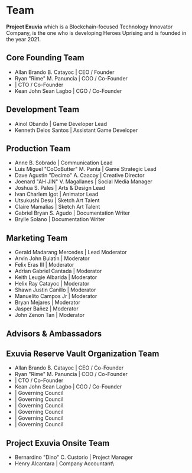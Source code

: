 # Team

**Project Exuvia** which is a Blockchain-focused Technology Innovator Company, is the one who is developing Heroes Uprising and is founded in the year 2021.



## Core Founding Team

* Allan Brando B. Catayoc | CEO / Founder
* Ryan "Rime" M. Panuncia | COO / Co-Founder
* &#x20;\| CTO / Co-Founder
* Kean John Sean Lagbo | CGO / Co-Founder

## Development Team

* Ainol Obando | Game Developer Lead
* Kenneth Delos Santos | Assistant Game Developer

## Production Team

* Anne B. Sobrado | Communication Lead
* Luis Miguel "CoCoButter" M. Panta | Game Strategic Lead
* Dave Agustin "Decimo" A. Caacoy | Creative Director
* Joenard "AH JIN" V. Magallanes | Social Media Manager
* Joshua S. Pales | Arts & Design Lead
* Ivan Charlem Igot | Animator Lead&#x20;
* Utsukushi Desu | Sketch Art Talent&#x20;
* Claire Mamalias | Sketch Art Talent&#x20;
* Gabriel Bryan S. Agudo | Documentation Writer
* Brylle Solano | Documentation Writer

## Marketing Team

* Gerald Madarang Mercedes | Lead Moderator
* Arvin John Bulatin | Moderator
* Felix Eras III | Moderator
* Adrian Gabriel Cantada | Moderator
* Keith Leugie Albarida | Moderator
* Helix Ray Catayoc | Moderator
* Shawn Justin Canillo | Moderator
* Manuelito Campos Jr | Moderator
* Bryan Mejares | Moderator
* Jasper Bañez | Moderator
* John Zenon Tan | Moderator

## Advisors & Ambassadors&#x20;

## Exuvia Reserve Vault Organization Team

* Allan Brando B. Catayoc | CEO / Co-Founder
* Ryan "Rime" M. Panuncia | COO / Co-Founder
* &#x20;\| CTO / Co-Founder
* Kean John Sean Lagbo | CGO / Co-Founder
* &#x20;\| Governing Council
* &#x20;\| Governing Council
* &#x20;\| Governing Council
* &#x20;\| Governing Council
* &#x20;\| Governing Council
* &#x20;\| Governing Council

## Project Exuvia Onsite Team

* Bernardino "Dino" C. Custorio | Project Manager
* Henry Alcantara | Company Accountant\
